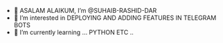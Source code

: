 - 👋 ASALAM ALAIKUM, I’m @SUHAIB-RASHID-DAR
- 👀 I’m interested in DEPLOYING AND ADDING FEATURES IN TELEGRAM BOTS
- 🌱 I’m currently learning ... PYTHON ETC
..


<!---
SUHAIB-RASHID-DAR/SUHAIB-RASHID-DAR is a ✨ special ✨ repository because its `README.md` (this file) appears on your GitHub profile.
You can click the Preview link to take a look at your changes.
--->

